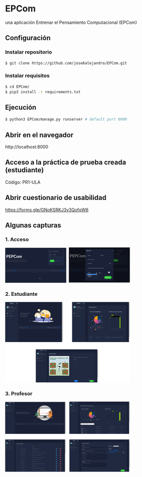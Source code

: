 # EPCom
una aplicación Entrenar el Pensamiento Computacional (EPCom)

## Configuración
### Instalar repositorio
```bash
$ git clone https://github.com/jose6alejandro/EPCom.git
```
### Instalar requisitos
```bash
$ cd EPCom/
$ pip3 install -r requirements.txt
```
## Ejecución
```bash
$ python3 EPCom/manage.py runserver # default port 8000
```
## Abrir en el navegador 
http://localhost:8000

## Acceso a la práctica de prueba creada (estudiante)
Código: PR1-ULA

## Abrir cuestionario de usabilidad
https://forms.gle/GNoKSRKJ3v3QofqW6

## Algunas capturas

### 1. Acceso
<img src="PEPCom/static/assets/img/screenshots/c1.png" width="80%" height="80%"/>

### 2. Estudiante
<img src="PEPCom/static/assets/img/screenshots/c2.png" width="80%" height="80%"/>

### 3. Profesor
<img src="PEPCom/static/assets/img/screenshots/c3.png" width="80%" height="80%"/>

